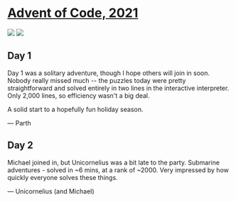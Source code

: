 # [Advent of Code, 2021](https://adventofcode.com/2021)

![](https://img.shields.io/badge/day%20📅-2-blue)
![](https://img.shields.io/badge/stars%20⭐-2-yellow)

## Day 1

Day 1 was a solitary adventure, though I hope others will join in soon. Nobody really missed much -- the puzzles today were pretty straightforward and solved entirely in two lines in the interactive interpreter. Only 2,000 lines, so efficiency wasn't a big deal.

A solid start to a hopefully fun holiday season.

— Parth


## Day 2

Michael joined in, but Unicornelius was a bit late to the party. Submarine adventures - solved in ~6 mins, at a rank of ~2000. Very impressed by how quickly everyone solves these things.

— Unicornelius (and Michael)